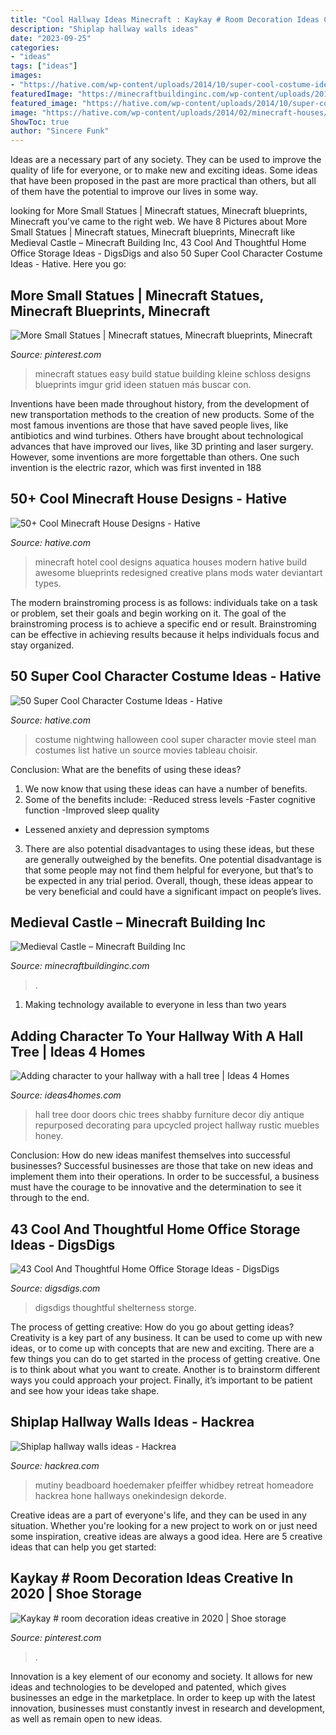 ```yaml
---
title: "Cool Hallway Ideas Minecraft : Kaykay # Room Decoration Ideas Creative In 2020"
description: "Shiplap hallway walls ideas"
date: "2023-09-25"
categories:
- "ideas"
tags: ["ideas"]
images:
- "https://hative.com/wp-content/uploads/2014/10/super-cool-costume-ideas/1-nightwing-halloween-costume.jpg"
featuredImage: "https://minecraftbuildinginc.com/wp-content/uploads/2013/02/Wizards-Tower.jpg"
featured_image: "https://hative.com/wp-content/uploads/2014/10/super-cool-costume-ideas/1-nightwing-halloween-costume.jpg"
image: "https://hative.com/wp-content/uploads/2014/02/minecraft-houses/minecraft-aquatica-hotel-43.jpg"
ShowToc: true
author: "Sincere Funk"
---
```



Ideas are a necessary part of any society. They can be used to improve the quality of life for everyone, or to make new and exciting ideas. Some ideas that have been proposed in the past are more practical than others, but all of them have the potential to improve our lives in some way.

	

		
looking for More Small Statues | Minecraft statues, Minecraft blueprints, Minecraft you've came to the right web. We have 8 Pictures about More Small Statues | Minecraft statues, Minecraft blueprints, Minecraft like Medieval Castle – Minecraft Building Inc, 43 Cool And Thoughtful Home Office Storage Ideas - DigsDigs and also 50 Super Cool Character Costume Ideas - Hative. Here you go:
		
    
## More Small Statues | Minecraft Statues, Minecraft Blueprints, Minecraft

<img loading=lazy src="https://i.pinimg.com/736x/df/ed/fe/dfedfee160d15739fecce5cf00ff1794.jpg" onerror="this.onerror=null;this.src='https://tse2.mm.bing.net/th?id=OIP.QaZdcRYhCAxsyWXX-O0u_AHaD7&amp;pid=15.1';" alt="More Small Statues | Minecraft statues, Minecraft blueprints, Minecraft">

_Source: pinterest.com_

>minecraft statues easy build statue building kleine schloss designs blueprints imgur grid ideen statuen más buscar con. 

	

Inventions have been made throughout history, from the development of new transportation methods to the creation of new products. Some of the most famous inventions are those that have saved people lives, like antibiotics and wind turbines. Others have brought about technological advances that have improved our lives, like 3D printing and laser surgery. However, some inventions are more forgettable than others. One such invention is the electric razor, which was first invented in 188
    
## 50+ Cool Minecraft House Designs - Hative

<img loading=lazy src="https://hative.com/wp-content/uploads/2014/02/minecraft-houses/minecraft-aquatica-hotel-43.jpg" onerror="this.onerror=null;this.src='https://tse1.mm.bing.net/th?id=OIP.MfY2se3GDoY0RYCeSse6PwHaEL&amp;pid=15.1';" alt="50+ Cool Minecraft House Designs - Hative">

_Source: hative.com_

>minecraft hotel cool designs aquatica houses modern hative build awesome blueprints redesigned creative plans mods water deviantart types. 

	

The modern brainstroming process is as follows: individuals take on a task or problem, set their goals and begin working on it. The goal of the brainstroming process is to achieve a specific end or result. Brainstroming can be effective in achieving results because it helps individuals focus and stay organized.

    
## 50 Super Cool Character Costume Ideas - Hative

<img loading=lazy src="https://hative.com/wp-content/uploads/2014/10/super-cool-costume-ideas/1-nightwing-halloween-costume.jpg" onerror="this.onerror=null;this.src='https://tse3.mm.bing.net/th?id=OIP.HYjxMr9dyV65Jasc4MfInAHaJ4&amp;pid=15.1';" alt="50 Super Cool Character Costume Ideas - Hative">

_Source: hative.com_

>costume nightwing halloween cool super character movie steel man costumes list hative un source movies tableau choisir. 

	

Conclusion: What are the benefits of using these ideas?
1. We now know that using these ideas can have a number of benefits.
2. Some of the benefits include: 
-Reduced stress levels 
-Faster cognitive function 
-Improved sleep quality 
- Lessened anxiety and depression symptoms 
3. There are also potential disadvantages to using these ideas, but these are generally outweighed by the benefits. One potential disadvantage is that some people may not find them helpful for everyone, but that’s to be expected in any trial period. Overall, though, these ideas appear to be very beneficial and could have a significant impact on people’s lives.

    
## Medieval Castle – Minecraft Building Inc

<img loading=lazy src="https://minecraftbuildinginc.com/wp-content/uploads/2013/02/Wizards-Tower.jpg" onerror="this.onerror=null;this.src='https://tse2.mm.bing.net/th?id=OIP.U4w5R9HIbAqjUI-8kS4odAHaEo&amp;pid=15.1';" alt="Medieval Castle – Minecraft Building Inc">

_Source: minecraftbuildinginc.com_

>. 

	

1. Making technology available to everyone in less than two years 

    
## Adding Character To Your Hallway With A Hall Tree | Ideas 4 Homes

<img loading=lazy src="http://www.ideas4homes.com/wp-content/uploads/2015/08/Antique-Hall-Tree.jpg" onerror="this.onerror=null;this.src='https://tse1.mm.bing.net/th?id=OIP.L9mzTDsVPfnPvWl9fq0cZAHaJ4&amp;pid=15.1';" alt="Adding character to your hallway with a hall tree | Ideas 4 Homes">

_Source: ideas4homes.com_

>hall tree door doors chic trees shabby furniture decor diy antique repurposed decorating para upcycled project hallway rustic muebles honey. 

	

Conclusion: How do new ideas manifest themselves into successful businesses?
Successful businesses are those that take on new ideas and implement them into their operations. In order to be successful, a business must have the courage to be innovative and the determination to see it through to the end.

    
## 43 Cool And Thoughtful Home Office Storage Ideas - DigsDigs

<img loading=lazy src="https://www.digsdigs.com/photos/cool-home-office-storge-ideas-33.jpg" onerror="this.onerror=null;this.src='https://tse4.mm.bing.net/th?id=OIP.qW0JaWr9vUcmJ80UynPHOwHaJ4&amp;pid=15.1';" alt="43 Cool And Thoughtful Home Office Storage Ideas - DigsDigs">

_Source: digsdigs.com_

>digsdigs thoughtful shelterness storge. 

	

The process of getting creative: How do you go about getting ideas?
Creativity is a key part of any business. It can be used to come up with new ideas, or to come up with concepts that are new and exciting. There are a few things you can do to get started in the process of getting creative. One is to think about what you want to create. Another is to brainstorm different ways you could approach your project. Finally, it’s important to be patient and see how your ideas take shape.

    
## Shiplap Hallway Walls Ideas - Hackrea

<img loading=lazy src="https://www.hackrea.com/wp-content/uploads/2021/03/Creamy-shiplap-wall-and-ceiling-for-a-tight-hallway-1-683x1024.jpg" onerror="this.onerror=null;this.src='https://tse1.mm.bing.net/th?id=OIP.g46wVwnrWw_YJsqtTLy90wHaLG&amp;pid=15.1';" alt="Shiplap hallway walls ideas - Hackrea">

_Source: hackrea.com_

>mutiny beadboard hoedemaker pfeiffer whidbey retreat homeadore hackrea hone hallways onekindesign dekorde. 

	

Creative ideas are a part of everyone's life, and they can be used in any situation. Whether you're looking for a new project to work on or just need some inspiration, creative ideas are always a good idea. Here are 5 creative ideas that can help you get started: 

    
## Kaykay # Room Decoration Ideas Creative In 2020 | Shoe Storage

<img loading=lazy src="https://i.pinimg.com/736x/29/b1/47/29b147a8d8da72c32fceda33b226f02b.jpg" onerror="this.onerror=null;this.src='https://tse4.mm.bing.net/th?id=OIP.zWnSUNJ2USy10Pu-ezgaYwHaJR&amp;pid=15.1';" alt="Kaykay # room decoration ideas creative in 2020 | Shoe storage">

_Source: pinterest.com_

>. 

	

Innovation is a key element of our economy and society. It allows for new ideas and technologies to be developed and patented, which gives businesses an edge in the marketplace. In order to keep up with the latest innovation, businesses must constantly invest in research and development, as well as remain open to new ideas.

